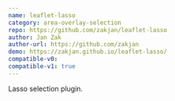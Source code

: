 ```yaml
---
name: leaflet-lasso
category: area-overlay-selection
repo: https://github.com/zakjan/leaflet-lasso
author: Jan Zak
author-url: https://github.com/zakjan
demo: https://zakjan.github.io/leaflet-lasso/
compatible-v0:
compatible-v1: true
---
```


Lasso selection plugin.
